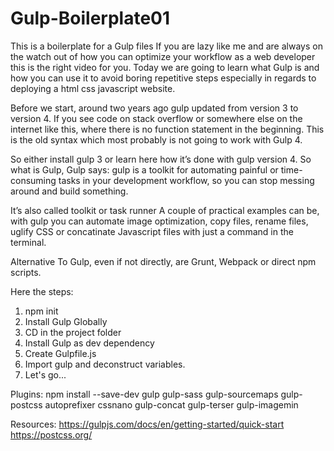 # Gulp-Boilerplate01

This is a boilerplate for a Gulp files If you are lazy like me and are always on the watch out of how you can optimize your workflow
as a web developer this is the right video for you. 
Today we are going to learn what Gulp is and how you can use it to avoid boring repetitive steps especially
in regards to deploying a html css javascript website. 

Before we start, around two years ago gulp updated from version 3 to version 4. 
If you see code on stack overflow or somewhere else on the internet like this, where there is no function statement in the beginning. 
This is the old syntax which most probably is not going to work with Gulp 4. 

So either install gulp 3 or learn here how it’s done with gulp version 4. 
So what is Gulp, Gulp says: gulp is a toolkit for automating painful or time-consuming tasks in your development workflow,
so you can stop messing around and build something. 

It’s also called toolkit or task runner A couple of practical examples can be, with gulp you can automate image optimization,
copy files, rename files, uglify CSS or concatinate Javascript files with just a command in the terminal. 

Alternative To Gulp, even if not directly, are Grunt, Webpack or direct npm scripts. 

Here the steps: 
1. npm init 
2. Install Gulp Globally 
3. CD in the project folder 
4. Install Gulp as dev dependency 
5. Create Gulpfile.js 
6. Import gulp and deconstruct variables. 
7. Let's go... 

Plugins: 
npm install --save-dev gulp gulp-sass gulp-sourcemaps gulp-postcss autoprefixer cssnano gulp-concat gulp-terser gulp-imagemin

Resources: https://gulpjs.com/docs/en/getting-started/quick-start https://postcss.org/
